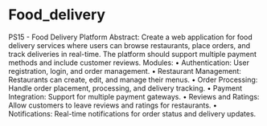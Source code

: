 # Food_delivery
PS15 - Food Delivery Platform 
   Abstract: Create a web application for food delivery services where users can browse 
restaurants, place orders, and track deliveries in real-time. The platform should support 
multiple payment methods and include customer reviews. 
  Modules: 
• Authentication: User registration, login, and order management. 
• Restaurant Management: Restaurants can create, edit, and manage their menus. 
• Order Processing: Handle order placement, processing, and delivery tracking. 
• Payment Integration: Support for multiple payment gateways. 
• Reviews and Ratings: Allow customers to leave reviews and ratings for restaurants. 
• Notifications: Real-time notifications for order status and delivery updates.
